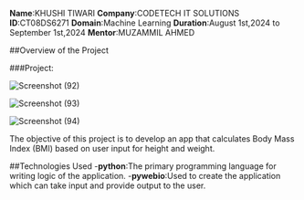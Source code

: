 **Name**:KHUSHI TIWARI
**Company**:CODETECH IT SOLUTIONS
**ID**:CT08DS6271
**Domain**:Machine Learning
**Duration**:August 1st,2024 to September 1st,2024
**Mentor**:MUZAMMIL AHMED


##Overview of the Project

###Project:

![Screenshot (92)](https://github.com/user-attachments/assets/d02e5af7-f4ef-4141-a7a9-dc195809925c)

![Screenshot (93)](https://github.com/user-attachments/assets/3f99482f-de52-4f4a-aa29-0b7aae89a77d)

![Screenshot (94)](https://github.com/user-attachments/assets/2809f348-4cb6-4ac9-83cf-4d5d138f2724)

The objective of this project is to develop an app that calculates Body Mass Index (BMI) based on user
input for height and weight.

##Technologies Used
-**python**:The primary programming language for writing logic of the application.
-**pywebio**:Used to create the application which can take input and provide output to the user.
